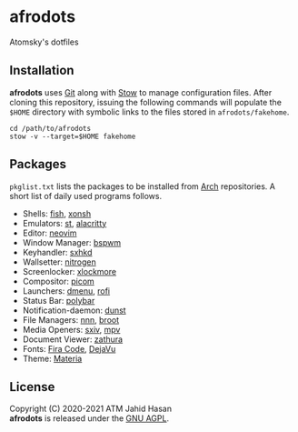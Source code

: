 # afrodots
Atomsky's dotfiles

## Installation
**afrodots** uses [Git](https://git-scm.com) along with [Stow](https://www.gnu.org/software/stow)
to manage configuration files. After cloning this repository, issuing the following commands will
populate the `$HOME` directory with symbolic links to the files stored in `afrodots/fakehome`.

	cd /path/to/afrodots
	stow -v --target=$HOME fakehome

## Packages
`pkglist.txt` lists the packages to be installed from [Arch](https://archlinux.org) repositories.
A short list of daily used programs follows.

- Shells: [fish](https://fishshell.com), [xonsh](https://xon.sh)
- Emulators: [st](https://st.suckless.org), [alacritty](https://github.com/alacritty/alacritty)
- Editor: [neovim](https://neovim.io)
- Window Manager: [bspwm](https://github.com/baskerville/bspwm)
- Keyhandler: [sxhkd](https://github.com/baskerville/sxhkd)
- Wallsetter: [nitrogen](https://github.com/l3ib/nitrogen)
- Screenlocker: [xlockmore](http://sillycycle.com/xlockmore.html)
- Compositor: [picom](https://github.com/yshui/picom)
- Launchers: [dmenu](https://tools.suckless.org/dmenu), [rofi](https://github.com/davatorium/rofi)
- Status Bar: [polybar](https://github.com/polybar/polybar)
- Notification-daemon: [dunst](https://github.com/dunst-project/dunst)
- File Managers: [nnn](https://github.com/jarun/nnn), [broot](https://dystroy.org/broot)
- Media Openers: [sxiv](https://github.com/muennich/sxiv), [mpv](https://mpv.io)
- Document Viewer: [zathura](https://pwmt.org/projects/zathura)
- Fonts: [Fira Code](https://github.com/tonsky/FiraCode), [DejaVu](https://dejavu-fonts.github.io)
- Theme: [Materia](https://github.com/nana-4/materia-theme)

## License
Copyright (C) 2020-2021 ATM Jahid Hasan<br>
**afrodots** is released under the [GNU AGPL](https://www.gnu.org/licenses/agpl-3.0.en.html).
